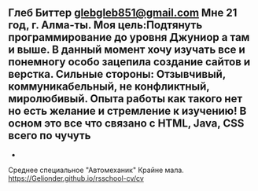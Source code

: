 Глеб Биттер
glebgleb851@gmail.com
Мне 21 год, г. Алма-ты. Моя цель:Подтянуть программирование до уровня Джуниор а там и выше. В данный момент хочу изучать все и понемногу особо зацепила создание сайтов и верстка. Сильные стороны: Отзывчивый, коммуникабельный, не конфликтный, миролюбивый. Опыта работы как такого нет но есть желание и стремление к изучению!
В осном это все что связано с HTML, Java, CSS всего по чучуть
-
-
Среднее специальное "Автомеханик"
Крайне мала.
https://Gelionder.github.io/rsschool-cv/cv
